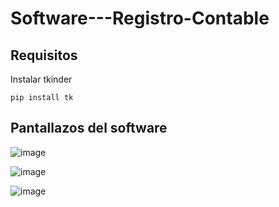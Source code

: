 # Software---Registro-Contable
## Requisitos
Instalar tkinder
```
pip install tk
```

## Pantallazos del software

![image](https://github.com/user-attachments/assets/6a72ff16-c262-4324-9d01-9bd5577e782e)


![image](https://github.com/user-attachments/assets/23bafa18-c279-49b9-b0ee-094570ac3f37)


![image](https://github.com/user-attachments/assets/79a18174-d38b-48ae-99cf-86559fd2f4ee)
